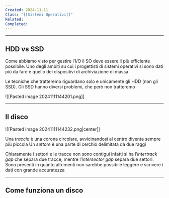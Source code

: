 ```yaml
---
Created: 2024-11-11
Class: "[[Sistemi Operativi]]"
Related: 
Completed:
---
```

---
## HDD vs SSD
Come abbiamo visto per gestire l’I/O il SO deve essere il più efficiente possibile.
Uno degli ambiti su cui i progettisti di sistemi operativi si sono dati più da fare è quello dei dispositivi di archiviazione di massa

Le tecniche che tratteremo riguardano solo e unicamente gli HDD (non gli SSD). Gli SSD hanno diversi problemi, che però non tratteremo

![[Pasted image 20241111144201.png]]

---
## Il disco
![[Pasted image 20241111144232.png|center]]

Una *traccia* è una corona circolare, avvicinandosi al centro diventa sempre più piccola
Un *settore* è una parte di cerchio delimitata da due raggi

Chiaramente i settori e le tracce non sono contigui infatti si ha l’*intertrack gap* che separa due tracce, mentre l’*intersector gap* separa due settori. Sono presenti in quanto altrimenti non sarebbe possibile leggere e scrivere i dati con grande accuratezza

---
## Come funziona un disco